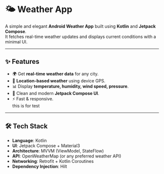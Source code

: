 # 🌤️ Weather App

A simple and elegant **Android Weather App** built using **Kotlin** and **Jetpack Compose**.  
It fetches real-time weather updates and displays current conditions with a minimal UI.  

---

## ✨ Features
- 🌍 Get **real-time weather data** for any city.  
- 📍 **Location-based weather** using device GPS.  
- 📊 Display **temperature, humidity, wind speed, pressure**.  
- 🎨 Clean and modern **Jetpack Compose UI**.   
- ⚡ Fast & responsive.  
this is for test
---

## 🛠️ Tech Stack
- **Language**: Kotlin  
- **UI**: Jetpack Compose + Material3  
- **Architecture**: MVVM (ViewModel, StateFlow)  
- **API**: OpenWeatherMap (or any preferred weather API)  
- **Networking**: Retrofit + Kotlin Coroutines  
- **Dependency Injection**: Hilt  
